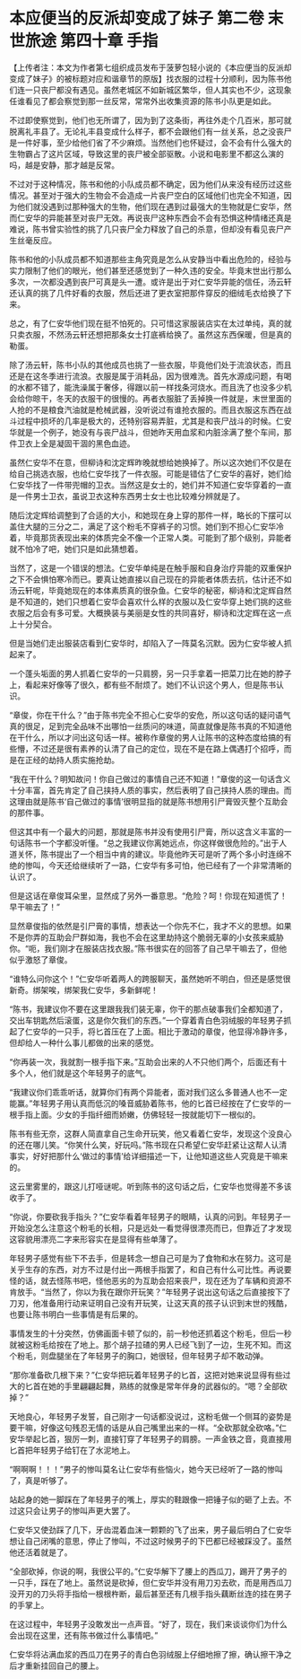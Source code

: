 # 本应便当的反派却变成了妹子 第二卷 末世旅途 第四十章  手指

【上传者注：本文为作者第七组织成员发布于菠萝包轻小说的《本应便当的反派却变成了妹子》的被标题对应和谐章节的原版】找衣服的过程十分顺利，因为陈书他们连一只丧尸都没有遇见。虽然老城区不如新城区繁华，但人其实也不少，这现象任谁看见了都会察觉到那一丝反常，常常外出收集资源的陈书小队更是如此。

不过即使察觉到，他们也无所谓了，因为到了这条街，再往外走个几百米，那可就脱离礼丰县了。无论礼丰县变成什么样子，都不会跟他们有一丝关系，总之没丧尸是一件好事，至少给他们省了不少麻烦。当然他们也怀疑过，会不会有什么强大的生物霸占了这片区域，导致这里的丧尸被全部驱散。小说和电影里不都这么演的吗，越是安静，那才越是反常。

不过对于这种情况，陈书和他的小队成员都不确定，因为他们从来没有经历过这些情况。甚至对于强大的生物会不会造成一片丧尸空白的区域他们也完全不知道，因为他们就没遇到过那种强大的生物，他们现在遇到过最强大的生物就是仁安华，然而仁安华的异能甚至对丧尸无效。再说丧尸这种东西会不会有恐惧这种情绪还真是难说，陈书曾实验性的挑了几只丧尸全力释放了自己的杀意，但却没有看见丧尸产生丝毫反应。

陈书和他的小队成员都不知道那些主角究竟是怎么从安静当中看出危险的，经验与实力限制了他们的眼光，他们甚至还感觉到了一种久违的安全。毕竟末世出行那么多次，一次都没遇到丧尸可真是头一遭。或许是出于对仁安华异能的信任，汤云轩还认真的挑了几件好看的衣服，然后还进了更衣室把那件穿反的细绒毛衣给换了下来。

总之，有了仁安华他们现在挺不怕死的。只可惜这家服装店实在太过单纯，真的就只卖衣服，不然汤云轩还想把那条女士打底裤给换了。虽然这东西保暖，但是真的勒蛋。

除了汤云轩，陈书小队的其他成员也挑了一些衣服，毕竟他们处于流浪状态，而且还是在这冬季进行流浪。衣服是属于消耗品，因为很难洗。首先水源成问题，有喝的水都不错了，能洗澡属于奢侈，得跟以前一样找条河烧水。而且洗了也没多少机会给你晾干，冬天的衣服干的很慢的。再者衣服脏了丢掉换一件就是，末世里面的人抢的不是粮食汽油就是枪械武器，没听说过有谁抢衣服的。而且衣服这东西在战斗过程中损坏的几率是极大的，还特别容易弄脏，尤其是和丧尸战斗的时候。仁安华就是一个例子，她没有与丧尸战斗，但她昨天用血浆和内脏涂满了整个车间，那件卫衣上全是凝固干涸的黑色血迹。

虽然仁安华不在意，但柳诗和沈定辉昨晚就想给她换掉了。所以这次她们不仅是在给自己挑选衣服，也给仁安华找了一件衣服。可能是错估了仁安华的喜好，她们给仁安华找了一件带兜帽的卫衣。当然这是女士的，她们并不知道仁安华穿着的一直是一件男士卫衣，虽说卫衣这种东西男士女士也比较难分辨就是了。

随后沈定辉给调整到了合适的大小，和她现在身上穿的那件一样，略长的下摆可以盖住大腿的三分之二，满足了这个粉毛不穿裤子的习惯。她们到不担心仁安华冷着，毕竟那货表现出来的体质完全不像一个正常人类。可能到了那个级别，异能者就不怕冷了吧，她们只是如此猜想着。

当然了，这是一个错误的想法。仁安华单纯是在触手服和自身治疗异能的双重保护之下不会惧怕寒冷而已。要真让她直接以自己现在的异能者体质去抗，估计还不如汤云轩呢，毕竟她现在的本体素质真的很杂鱼。仁安华的秘密，柳诗和沈定辉自然是不知道的，她们只想着仁安华会喜欢什么样的衣服以及仁安华穿上她们挑的这些衣服之后会有多可爱。大概换装与美丽是女性的共同喜好，柳诗和沈定辉在这一点上十分契合。

但是当她们走出服装店看到仁安华时，却陷入了一阵莫名沉默。因为仁安华被人抓起来了。

一个蓬头垢面的男人抓着仁安华的一只肩膀，另一只手拿着一把菜刀比在她的脖子上，看起来好像等了很久，都有些不耐烦了。她们不认识这个男人，但是陈书认识。

“章俊，你在干什么？”由于陈书完全不担心仁安华的安危，所以这句话的疑问语气真的很足，足到完全品味不出哪怕一丝质问的味道，简直就像是陈书真的不知道他在干什么，所以才问出这句话一样。被称作章俊的男人让陈书的这种态度给搞的有些懵，不过还是很有素养的认清了自己的定位，现在不是在路上偶遇打个招呼，而是在正经的劫持人质实施抢劫。

“我在干什么？明知故问！你自己做过的事情自己还不知道！”章俊的这一句话含义十分丰富，首先肯定了自己挟持人质的事实，然后表明了自己挟持人质的理由。而这理由就是陈书‘自己做过的事情’很明显指的就是陈书想用引尸膏毁灭整个互助会的那件事。

但这其中有一个最大的问题，那就是陈书并没有使用引尸膏，所以这含义丰富的一句话陈书一个字都没听懂。“总之我建议你离她远点，你这样做很危险的。”出于人道关怀，陈书提出了一个相当中肯的建议。毕竟他昨天可是听了两个多小时连绵不绝的惨叫，今天还给继续听了一路，仁安华有多可怕，他已经有了一个非常清晰的认识了。

但是这话在章俊耳朵里，显然成了另外一番意思。“危险？呵！你现在知道慌了！早干嘛去了！”

显然章俊指的依然是引尸膏的事情，想表达一个你先不仁，我才不义的思想。如果不是你弄的互助会尸群如海，我也不会在这里劫持这个脆弱无辜的小女孩来威胁你。“呃，我们刚才在服装店找衣服。”陈书很实在的回答了自己早干嘛去了，但他似乎激怒了章俊。

“谁特么问你这个！”仁安华听着两人的跨服聊天，虽然她听不明白，但还是感觉很新奇。绑架唉，绑架我仁安华，多新鲜呢！

“陈书，我建议你不要在这里跟我我们装无辜，你干的那点破事我们全都知道了，交出车钥匙然后滚蛋，这是你欠我们的东西。”一个穿着青白色羽绒服的年轻男子抓起了仁安华的一只手，将匕首压在了上面。相比于激动的章俊，他显得冷静许多，但却给人一种什么事儿都做的出来的感觉。

“你再装一次，我就割一根手指下来。”互助会出来的人不只他们两个，后面还有十多个人，他们就是这个年轻男子的底气。

“我建议你们乖乖听话，就算你们有两个异能者，面对我们这么多普通人也不一定能赢。”年轻男子用认真而低沉的嗓音威胁着陈书，他的匕首已经按在了仁安华的一根手指上面。少女的手指纤细而娇嫩，仿佛轻轻一按就能切下一根似的。

陈书有些无奈，这群人简直拿自己生命开玩笑，他又看着仁安华，发现这个没良心的还在哪儿笑。“你笑什么笑，好玩吗。”陈书现在只希望仁安华赶紧让这帮人认清事实，好好把那什么‘做过的事情’给详细描述一下，让他知道这些人究竟是干嘛来的。

这云里雾里的，跟这儿打哑谜呢。听到陈书的这句话之后，仁安华也觉得差不多该收手了。

“你说，你要砍我手指头？”仁安华看着年轻男子的眼睛，认真的问到。年轻男子一开始没怎么注意这个粉毛的长相，只是远处一看觉得很漂亮而已，但靠近了才发现这容貌用漂亮二字来形容实在是显得有些单薄了。

年轻男子感觉有些下不去手，但是转念一想自己可是为了食物和水在努力。这可是关乎生存的东西，对方不过是付出一两根手指罢了，和自己有什么可比性。再说要怪的话，就去怪陈书吧，怪他恶劣的为互助会招来丧尸，现在还为了车辆和资源不肯放手。“当然了，你以为我在跟你开玩笑？”年轻男子说出这句话之后直接按下了刀刃，他准备用行动来证明自己没有开玩笑，让这天真的孩子认识到末世的残酷，也要让陈书明白一些事情是有后果的。

事情发生的十分突然，仿佛画面卡顿了似的，前一秒他还抓着这个粉毛，但后一秒就被这粉毛给按在了地上。那个胡子拉碴的男人已经飞到了一边，生死不知。而这个粉毛，则盘腿坐在了年轻男子的胸口，她很轻，但年轻男子却不敢动弹。

“那你准备砍几根下来？”仁安华把玩着年轻男子的匕首，这把对她来说显得有些过大的匕首在她的手里翩翩起舞，熟练的就像是常年伴身的武器似的。“嗯？全部砍掉？”

天地良心，年轻男子发誓，自己刚才一句话都没说过，这粉毛做一个侧耳的姿势是要干嘛，好像这句残忍无情的话是从自己嘴里出来的一样。“全砍那就全砍咯。”仁安华举起匕首，狠厉一刺，直接钉穿了年轻男子的肩膀。一声金铁之音，竟直接用匕首把年轻男子给钉在了水泥地上。

“啊啊啊！！！”男子的惨叫莫名让仁安华有些恼火，她今天已经听了一路的惨叫了，真是听够了。

站起身的她一脚踩在了年轻男子的嘴上，厚实的鞋跟像一把锤子似的砸了上去。不过这只会让男子的惨叫声更大罢了。

仁安华又使劲踩了几下，牙齿混着血沫一颗颗的飞了出来，男子最后明白了仁安华想让自己闭嘴的意思，停止了惨叫，不过这时候男子的下巴都已经被踩没了。虽然他还活着就是了。

“全部砍掉，你说的啊，我很公平的。”仁安华解下了腰上的西瓜刀，踢开了男子的一只手，踩在了地上。虽然说是砍掉，但仁安华并没有用刀刃去砍，而是用西瓜刀没开刃的刀头将手指给一根根杵断，最后甚至还有几根手指头藕断丝连的挂在男子的手掌上。

在这过程中，年轻男子没敢发出一点声音。“好了，现在，我们来谈谈你们为什么会出现在这里，还有陈书做过什么事情吧。”

仁安华将沾满血浆的西瓜刀在男子的青白色羽绒服上仔细地擦了擦，确认擦干净之后才重新挂回自己的腰上。